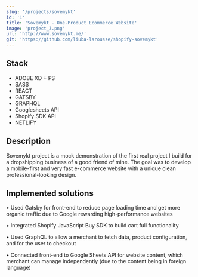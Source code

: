 ```yaml
---
slug: '/projects/sovemykt'
id: '1'
title: 'Sovemykt - One-Product Ecommerce Website'
image: 'project_3.png'
url: 'http://www.sovemykt.me/'
git: 'https://github.com/liuba-larousse/shopify-sovemykt'
---
```


## Stack

-   ADOBE XD + PS
-   SASS
-   REACT
-   GATSBY
-   GRAPHQL
-   Googlesheets API
-   Shopify SDK API
-   NETLIFY

## Description

Sovemykt project is a mock demonstration of the first real project I build for a dropshipping business of a good friend of mine. The goal was to develop a mobile-first and very fast e-commerce website with a unique clean professional-looking design.

## Implemented solutions

• Used Gatsby for front-end to reduce page loading time and get more organic traffic due to Google rewarding high-performance websites

• Integrated Shopify JavaScript Buy SDK to build cart full functionality

• Used GraphQL to allow a merchant to fetch data, product configuration, and for the user to checkout

• Connected front-end to Google Sheets API for website content, which merchant can manage independently (due to the content being in foreign language)
